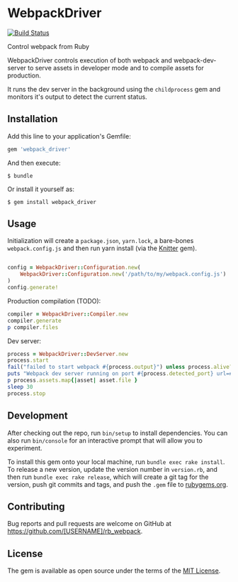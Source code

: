 # WebpackDriver

[![Build Status](https://travis-ci.org/nathanstitt/webpack_driver.svg?branch=master)](https://travis-ci.org/nathanstitt/webpack_driver)

Control webpack from Ruby

WebpackDriver controls execution of both webpack and webpack-dev-server to serve assets in developer mode and to compile assets for production.

It runs the dev server in the background using the `childprocess` gem and monitors it's output to detect the current status.

## Installation

Add this line to your application's Gemfile:

```ruby
gem 'webpack_driver'
```

And then execute:

    $ bundle

Or install it yourself as:

    $ gem install webpack_driver

## Usage

Initialization will create a `package.json`, `yarn.lock`, a bare-bones `webpack.config.js` and then run yarn install (via the [Knitter](https://github.com/nathanstitt/knitter) gem).

```ruby

config = WebpackDriver::Configuration.new(
    WebpackDriver::Configuration.new('/path/to/my/webpack.config.js')
)
config.generate!
```

Production compilation (TODO):
```ruby
compiler = WebpackDriver::Compiler.new
compiler.generate
p compiler.files
```

Dev server:

```ruby
process = WebpackDriver::DevServer.new
process.start
fail("failed to start webpack #{process.output}") unless process.alive?
puts "Webpack dev server running on port #{process.detected_port} url=#{process.detected_url}"
p process.assets.map{|asset| asset.file }
sleep 30
process.stop
```


## Development

After checking out the repo, run `bin/setup` to install dependencies. You can also run `bin/console` for an interactive prompt that will allow you to experiment.

To install this gem onto your local machine, run `bundle exec rake install`. To release a new version, update the version number in `version.rb`, and then run `bundle exec rake release`, which will create a git tag for the version, push git commits and tags, and push the `.gem` file to [rubygems.org](https://rubygems.org).

## Contributing

Bug reports and pull requests are welcome on GitHub at https://github.com/[USERNAME]/rb_webpack.


## License

The gem is available as open source under the terms of the [MIT License](http://opensource.org/licenses/MIT).
